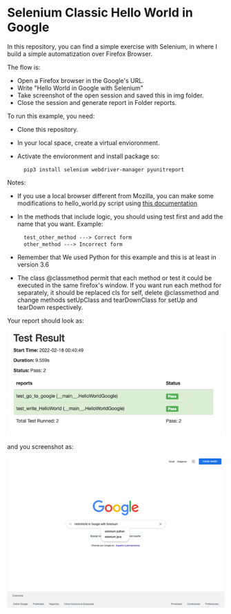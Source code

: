 # Selenium Classic Hello World in Google

In this repository, you can find a simple exercise with  Selenium, in where I build a simple automatization over Firefox Browser. 

The flow is:
- Open a Firefox browser in the Google's URL.
- Write "Hello World in Google with Selenium"
- Take screenshot of the open session and saved this in img folder.
- Close the session and generate report in Folder reports.

To run this example, you need:

- Clone this repository. 
- In your local space, create a virtual envioronment.
- Activate the envioronment and install package so:
        
        pip3 install selenium webdriver-manager pyunitreport


Notes: 
- If you use a local browser different from Mozilla, you can make some modifications to hello_world.py script using [this documentation](https://pypi.org/project/webdriver-manager/) 

- In the methods that include logic, you should using test first and add the name that you want. Example:

        test_other_method ---> Correct form
        other_method ---> Incorrect form

- Remember that We used Python for this example and this is at least in version 3.6

- The class @classmethod permit that each method or test it could be executed in the same firefox's window. If you want run each method for separately, it should be replaced cls for self, delete @classmethod and change methods setUpClass and tearDownClass for setUp and tearDown respectively. 

Your report should look as:

![Image Test](./img/test_report.png)

and you screenshot as:

![Image Test](./img/screenshot.png)

